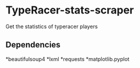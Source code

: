 # TypeRacer-stats-scraper
Get the statistics of typeracer players
## Dependencies
*beautifulsoup4
*lxml
*requests
*matplotlib.pyplot
